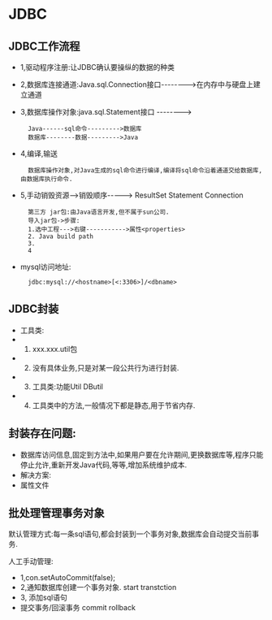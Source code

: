 JDBC
====
JDBC工作流程
-----------
* 1,驱动程序注册:让JDBC确认要操纵的数据的种类
* 2,数据库连接通道:Java.sql.Connection接口-------->在内存中与硬盘上建立通道
* 3,数据库操作对象:java.sql.Statement接口 -------->

		Java------sql命令--------->数据库
		数据库--------数据--------->Java
* 4,编译,输送

		数据库操作对象,对Java生成的sql命令进行编译,编译将sql命令沿着通道交给数据库,由数据库执行命令.

* 5,手动销毁资源-->销毁顺序-----> ResultSet Statement  Connection
		
		第三方 jar包:由Java语言开发,但不属于sun公司.
		导入jar包->步骤:
		1.选中工程--->右键----------->属性<properties>
		2. Java build path
		3. 
		4
* mysql访问地址:
	
		jdbc:mysql://<hostname>[<:3306>]/<dbname>

JDBC封装
--------
* 工具类:
* 1) xxx.xxx.util包
* 2) 没有具体业务,只是对某一段公共行为进行封装.
* 3) 工具类:功能Util DButil
* 4) 工具类中的方法,一般情况下都是静态,用于节省内存.


封装存在问题:
----------
* 数据库访问信息,固定到方法中,如果用户要在允许期间,更换数据库等,程序只能停止允许,重新开发Java代码,等等,增加系统维护成本.
* 解决方案:
* 属性文件




批处理管理事务对象
------------------
默认管理方式:每一条sql语句,都会封装到一个事务对象,数据库会自动提交当前事务.

人工手动管理:
* 1,con.setAutoCommit(false);
* 2,通知数据库创建一个事务对象.
	start transtction
* 3, 添加sql语句
* 提交事务/回滚事务
	commit  rollback









